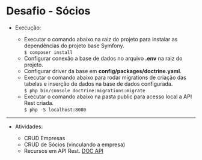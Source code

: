 # Desafio - Sócios

  - Execução:
    
    * Executar o comando abaixo na raiz do projeto para instalar as dependências 
      do projeto base Symfony.                                                    
    ```$ composer install```
    * Configurar conexão a base de dados no arquivo **.env** na raiz do projeto.
    * Configurar driver da base em **config/packages/doctrine.yaml**.
    * Executar o comando abaixo para rodar migrations de criação das tabelas e 
      inserção de dados na base de dados configurada.                                             
    ```$ php bin/console doctrine:migrations:migrate  ```
    * Executar o comando abaixo na pasta public para acesso local a API Rest criada.                                             
    ```$ php -S localhost:8080```

--- 

  - Atividades:
    
    * CRUD Empresas
    * CRUD de Sócios (vinculando a empresa)
    * Recursos em API Rest. [DOC API](https://documenter.getpostman.com/view/5142062/SVYuqwm7?version=latest)
